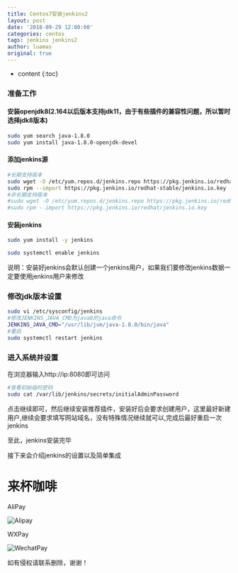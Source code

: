 ```yaml
---
title: Centos7安装jenkins2
layout: post
date: '2018-09-29 12:00:00'
categories: centos
tags: jenkins jenkins2
author: luamas
original: true
---
```


* content
{:toc}


### 准备工作
#### 安装openjdk8(2.164以后版本支持jdk11，由于有些插件的兼容性问题，所以暂时选择jdk8版本)
```bash
sudo yum search java-1.8.0
sudo yum install java-1.8.0-openjdk-devel
```

#### 添加jenkins源
```bash
#长期支持版本
sudo wget -O /etc/yum.repos.d/jenkins.repo https://pkg.jenkins.io/redhat-stable/jenkins.repo
sudo rpm --import https://pkg.jenkins.io/redhat-stable/jenkins.io.key
#非长期支持版本
#sudo wget -O /etc/yum.repos.d/jenkins.repo https://pkg.jenkins.io/redhat/jenkins.repo
#sudo rpm --import https://pkg.jenkins.io/redhat/jenkins.io.key
```





#### 安装jenkins
```bash
sudo yum install -y jenkins
```
```bash
sudo systemctl enable jenkins
```

说明：安装好jenkins会默认创建一个jenkins用户，如果我们要修改jenkins数据一定要使用jenkins用户来修改



### 修改jdk版本设置
```bash
sudo vi /etc/sysconfig/jenkins
#修改JENKINS_JAVA_CMD为java8的java命令
JENKINS_JAVA_CMD="/usr/lib/jvm/java-1.8.0/bin/java"
#重启
sudo systemctl restart jenkins
```

### 进入系统并设置

在浏览器输入http://ip:8080即可访问
```bash
#查看初始临时密码
sudo cat /var/lib/jenkins/secrets/initialAdminPassword
```

点击继续即可，然后继续安装推荐插件，安装好后会要求创建用户，这里最好新建用户,继续会要求填写网站域名，没有特殊情况继续就可以,完成后最好重启一次jenkins


至此，jenkins安装完毕

接下来会介绍jenkins的设置以及简单集成

# 来杯咖啡

AliPay

![Alipay](http://blog.luamas.com/images/aliPay.jpg)

WXPay

![WechatPay](http://blog.luamas.com/images/wechatPay.jpg)



如有侵权请联系删除，谢谢！

